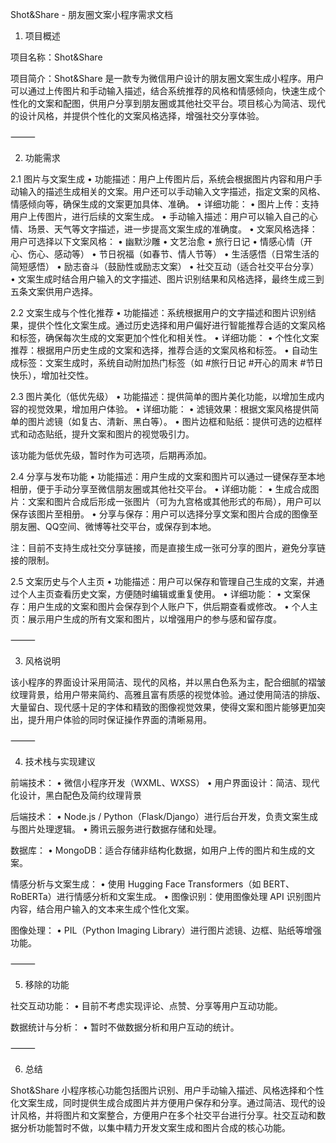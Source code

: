 Shot&Share - 朋友圈文案小程序需求文档

1. 项目概述

项目名称：Shot&Share

项目简介：Shot&Share 是一款专为微信用户设计的朋友圈文案生成小程序。用户可以通过上传图片和手动输入描述，结合系统推荐的风格和情感倾向，快速生成个性化的文案和配图，供用户分享到朋友圈或其他社交平台。项目核心为简洁、现代的设计风格，并提供个性化的文案风格选择，增强社交分享体验。

⸻

2. 功能需求

2.1 图片与文案生成
	•	功能描述：用户上传图片后，系统会根据图片内容和用户手动输入的描述生成相关的文案。用户还可以手动输入文字描述，指定文案的风格、情感倾向等，确保生成的文案更加具体、准确。
	•	详细功能：
	•	图片上传：支持用户上传图片，进行后续的文案生成。
	•	手动输入描述：用户可以输入自己的心情、场景、天气等文字描述，进一步提高文案生成的准确度。
	•	文案风格选择：用户可选择以下文案风格：
	•	幽默沙雕
	•	文艺治愈
	•	旅行日记
	•	情感心情（开心、伤心、感动等）
	•	节日祝福（如春节、情人节等）
	•	生活感悟（日常生活的简短感悟）
	•	励志奋斗（鼓励性或励志文案）
	•	社交互动（适合社交平台分享）
	•	文案生成时结合用户输入的文字描述、图片识别结果和风格选择，最终生成三到五条文案供用户选择。

2.2 文案生成与个性化推荐
	•	功能描述：系统根据用户的文字描述和图片识别结果，提供个性化文案生成。通过历史选择和用户偏好进行智能推荐合适的文案风格和标签，确保每次生成的文案更加个性化和相关性。
	•	详细功能：
	•	个性化文案推荐：根据用户历史生成的文案和选择，推荐合适的文案风格和标签。
	•	自动生成标签：文案生成时，系统自动附加热门标签（如 #旅行日记 #开心的周末 #节日快乐），增加社交性。

2.3 图片美化（低优先级）
	•	功能描述：提供简单的图片美化功能，以增加生成内容的视觉效果，增加用户体验。
	•	详细功能：
	•	滤镜效果：根据文案风格提供简单的图片滤镜（如复古、清新、黑白等）。
	•	图片边框和贴纸：提供可选的边框样式和动态贴纸，提升文案和图片的视觉吸引力。

该功能为低优先级，暂时作为可选项，后期再添加。

2.4 分享与发布功能
	•	功能描述：用户生成的文案和图片可以通过一键保存至本地相册，便于手动分享至微信朋友圈或其他社交平台。
	•	详细功能：
	•	生成合成图片：文案和图片合成后形成一张图片（可为九宫格或其他形式的布局），用户可以保存该图片至相册。
	•	分享与保存：用户可以选择分享文案和图片合成的图像至朋友圈、QQ空间、微博等社交平台，或保存到本地。

注：目前不支持生成社交分享链接，而是直接生成一张可分享的图片，避免分享链接的限制。

2.5 文案历史与个人主页
	•	功能描述：用户可以保存和管理自己生成的文案，并通过个人主页查看历史文案，方便随时编辑或重复使用。
	•	详细功能：
	•	文案保存：用户生成的文案和图片会保存到个人账户下，供后期查看或修改。
	•	个人主页：展示用户生成的所有文案和图片，以增强用户的参与感和留存度。

⸻

3. 风格说明

该小程序的界面设计采用简洁、现代的风格，并以黑白色系为主，配合细腻的褶皱纹理背景，给用户带来简约、高雅且富有质感的视觉体验。通过使用简洁的排版、大量留白、现代感十足的字体和精致的图像视觉效果，使得文案和图片能够更加突出，提升用户体验的同时保证操作界面的清晰易用。

⸻

4. 技术栈与实现建议

前端技术：
	•	微信小程序开发（WXML、WXSS）
	•	用户界面设计：简洁、现代化设计，黑白配色及简约纹理背景

后端技术：
	•	Node.js / Python（Flask/Django）进行后台开发，负责文案生成与图片处理逻辑。
	•	腾讯云服务进行数据存储和处理。

数据库：
	•	MongoDB：适合存储非结构化数据，如用户上传的图片和生成的文案。

情感分析与文案生成：
	•	使用 Hugging Face Transformers（如 BERT、RoBERTa）进行情感分析和文案生成。
	•	图像识别：使用图像处理 API 识别图片内容，结合用户输入的文本来生成个性化文案。

图像处理：
	•	PIL（Python Imaging Library）进行图片滤镜、边框、贴纸等增强功能。

⸻

5. 移除的功能

社交互动功能：
	•	目前不考虑实现评论、点赞、分享等用户互动功能。

数据统计与分析：
	•	暂时不做数据分析和用户互动的统计。

⸻

6. 总结

Shot&Share 小程序核心功能包括图片识别、用户手动输入描述、风格选择和个性化文案生成，同时提供生成合成图片并方便用户保存和分享。通过简洁、现代的设计风格，并将图片和文案整合，方便用户在多个社交平台进行分享。社交互动和数据分析功能暂时不做，以集中精力开发文案生成和图片合成的核心功能。